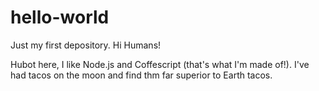 # hello-world
Just my first depository.
Hi Humans!

Hubot here, I like Node.js and Coffescript (that's what I'm made of!).
I've had tacos on the moon and find thm far superior to Earth tacos.
